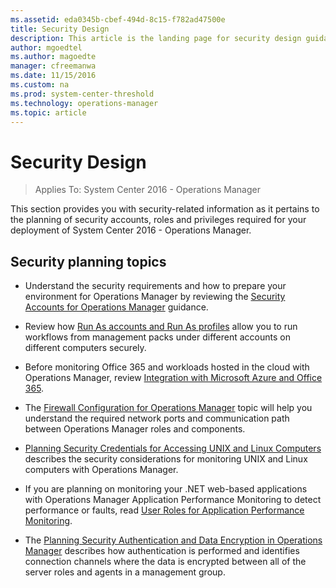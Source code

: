 ```yaml
---
ms.assetid: eda0345b-cbef-494d-8c15-f782ad47500e
title: Security Design
description: This article is the landing page for security design guidance for Operations Manager 2016.
author: mgoedtel
ms.author: magoedte
manager: cfreemanwa
ms.date: 11/15/2016
ms.custom: na
ms.prod: system-center-threshold
ms.technology: operations-manager
ms.topic: article
---
```


# Security Design

>Applies To: System Center 2016 - Operations Manager

This section provides you with security-related information as it pertains to the planning of security accounts, roles and privileges required for your deployment of System Center 2016 - Operations Manager.

## Security planning topics

- Understand the security requirements and how to prepare your environment for Operations Manager by reviewing the [Security Accounts for Operations Manager](planning-security-accounts.md) guidance.

- Review how [Run As accounts and Run As profiles](planning-security-run-as-accounts-profiles.md) allow you to run workflows from management packs under different accounts on different computers securely.  

- Before monitoring Office 365 and workloads hosted in the cloud with Operations Manager, review  [Integration with Microsoft Azure and Office 365](planning-security-microsoft-cloud.md).

- The [Firewall Configuration for Operations Manager](../../scom/plan-security-config-firewall.md) topic will help you understand the required network ports and communication path between Operations Manager roles and components.

- [Planning Security Credentials for Accessing UNIX and Linux Computers](planning-security-credentials-for-accessing-unix-and-linux-computers.md) describes the security considerations for monitoring UNIX and Linux computers with Operations Manager.

- If you are planning on monitoring your .NET web-based applications with Operations Manager Application Performance Monitoring to detect performance or faults, read [User Roles for Application Performance Monitoring](planning-security-user-roles-for-apm.md).

- The [Planning Security Authentication and Data Encryption in Operations Manager](planning-security-authentication-data-encryption-in-operations-manager.md) describes how authentication is performed and identifies connection channels where the data is encrypted between all of the server roles and agents in a management group.
